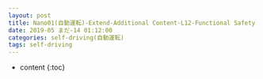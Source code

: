 ```yaml
---
layout: post
title: Nano01(自動運転)-Extend-Additional Content-L12-Functional Safety at the software and Hardware Levels
date: 2019-05 まだ-14 01:12:00
categories: self-driving(自動運転)
tags: self-driving
---
```

* content
{:toc}

